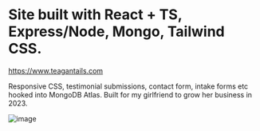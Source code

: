 # Site built with React + TS, Express/Node, Mongo, Tailwind CSS.

https://www.teagantails.com

Responsive CSS, testimonial submissions, contact form, intake forms etc hooked into MongoDB Atlas. Built for my girlfriend to grow her business in 2023.

![image](https://github.com/msi1995/tgn-site/assets/63132397/fa0932fc-2222-482d-9545-2421ac3030f1)

